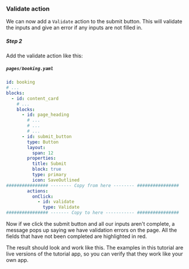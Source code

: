 ### Validate action

We can now add a `Validate` action to the submit button. This will validate the inputs and give an error if any inputs are not filled in.

##### Step 2
Add the validate action like this:

##### `pages/booking.yaml`
```yaml
id: booking
# ...
blocks:
  - id: content_card
    # ...
    blocks:
      - id: page_heading
        # ...
        # ...
        # ...
      - id: submit_button
        type: Button
        layout:
          span: 12
        properties:
          title: Submit
          block: true
          type: primary
          icon: SaveOutlined
################ -------- Copy from here -------- ################
        actions:
          onClick:
            - id: validate
              type: Validate
################ ------- Copy to here ----------- ################
```

Now if we click the submit button and all our inputs aren't complete, a message pops up saying we have validation errors on the page. All the fields that have not been completed are highlighted in red.



The result should look and work like this. The examples in this tutorial are live versions of the tutorial app, so you can verify that they work like your own app.